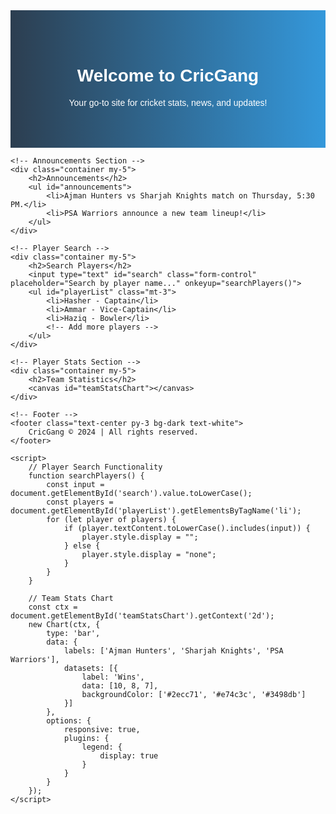 <!DOCTYPE html>
<html lang="en">
<head>
    <meta charset="UTF-8">
    <meta name="viewport" content="width=device-width, initial-scale=1.0">
    <title>CricGang</title>
    <link href="https://cdn.jsdelivr.net/npm/bootstrap@5.3.0/dist/css/bootstrap.min.css" rel="stylesheet">
    <script src="https://cdn.jsdelivr.net/npm/chart.js"></script>
    <style>
        body {
            font-family: Arial, sans-serif;
        }
        .hero-section {
            background: linear-gradient(to right, #2c3e50, #3498db);
            color: white;
            text-align: center;
            padding: 50px;
        }
        .player-card:hover {
            transform: scale(1.05);
            transition: transform 0.3s ease;
        }
    </style>
</head>
<body>
    <!-- Hero Section -->
    <div class="hero-section">
        <h1>Welcome to CricGang</h1>
        <p>Your go-to site for cricket stats, news, and updates!</p>
    </div>

    <!-- Announcements Section -->
    <div class="container my-5">
        <h2>Announcements</h2>
        <ul id="announcements">
            <li>Ajman Hunters vs Sharjah Knights match on Thursday, 5:30 PM.</li>
            <li>PSA Warriors announce a new team lineup!</li>
        </ul>
    </div>

    <!-- Player Search -->
    <div class="container my-5">
        <h2>Search Players</h2>
        <input type="text" id="search" class="form-control" placeholder="Search by player name..." onkeyup="searchPlayers()">
        <ul id="playerList" class="mt-3">
            <li>Hasher - Captain</li>
            <li>Ammar - Vice-Captain</li>
            <li>Haziq - Bowler</li>
            <!-- Add more players -->
        </ul>
    </div>

    <!-- Player Stats Section -->
    <div class="container my-5">
        <h2>Team Statistics</h2>
        <canvas id="teamStatsChart"></canvas>
    </div>

    <!-- Footer -->
    <footer class="text-center py-3 bg-dark text-white">
        CricGang © 2024 | All rights reserved.
    </footer>

    <script>
        // Player Search Functionality
        function searchPlayers() {
            const input = document.getElementById('search').value.toLowerCase();
            const players = document.getElementById('playerList').getElementsByTagName('li');
            for (let player of players) {
                if (player.textContent.toLowerCase().includes(input)) {
                    player.style.display = "";
                } else {
                    player.style.display = "none";
                }
            }
        }

        // Team Stats Chart
        const ctx = document.getElementById('teamStatsChart').getContext('2d');
        new Chart(ctx, {
            type: 'bar',
            data: {
                labels: ['Ajman Hunters', 'Sharjah Knights', 'PSA Warriors'],
                datasets: [{
                    label: 'Wins',
                    data: [10, 8, 7],
                    backgroundColor: ['#2ecc71', '#e74c3c', '#3498db']
                }]
            },
            options: {
                responsive: true,
                plugins: {
                    legend: {
                        display: true
                    }
                }
            }
        });
    </script>
</body>
</html>
